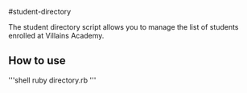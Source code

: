 #student-directory

The student directory script allows you to manage the list of students enrolled at Villains Academy.

## How to use ##

'''shell
ruby directory.rb
'''
